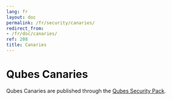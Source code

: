 ```yaml
---
lang: fr
layout: doc
permalink: /fr/security/canaries/
redirect_from:
- /fr/doc/canaries/
ref: 208
title: Canaries
---
```


Qubes Canaries
==============
<a id="qubes-canaries"></a>

Qubes Canaries are published through the [Qubes Security Pack](/fr/security/pack/).
